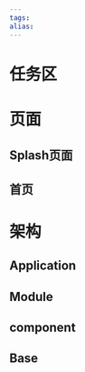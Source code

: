 ```yaml
---
tags: 
alias:
---
```

# 任务区




# 页面

## Splash页面
## 首页


# 架构

## Application


## Module
## component

## Base
 


## 

